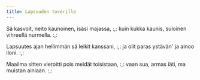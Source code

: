 ```yaml
---
title: Lapsuuden toverille
---
```


Sä kasvoit, neito kaunoinen,
isäsi majassa,
:,: kuin kukka kaunis, suloinen
vihreellä nurmella. :,:

Lapsuutes ajan hellimmän
sä leikit kanssani,
:,: ja olit paras ystävän'
ja ainoo iloni. :,:

Maailma sitten vieroitti
pois meidät toisistaan,
:,: vaan sua, armas iäti,
ma muistan ainiaan. :,:
